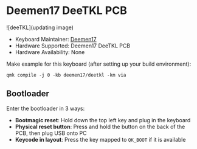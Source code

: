 # Deemen17 DeeTKL PCB

![deeTKL](updating image)

* Keyboard Maintainer: [Deemen17](https://github.com/Deemen17)
* Hardware Supported: Deemen17 DeeTKL PCB
* Hardware Availability: None

Make example for this keyboard (after setting up your build environment):

    qmk compile -j 0 -kb deemen17/deetkl -km via

## Bootloader

Enter the bootloader in 3 ways:

* **Bootmagic reset**: Hold down the top left key and plug in the keyboard
* **Physical reset button**: Press and hold the button on the back of the PCB, then plug USB onto PC
* **Keycode in layout**: Press the key mapped to `QK_BOOT` if it is available
